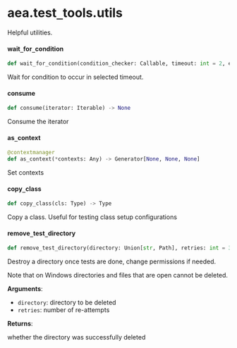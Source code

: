 <a id="aea.test_tools.utils"></a>

# aea.test`_`tools.utils

Helpful utilities.

<a id="aea.test_tools.utils.wait_for_condition"></a>

#### wait`_`for`_`condition

```python
def wait_for_condition(condition_checker: Callable, timeout: int = 2, error_msg: str = "Timeout", period: float = 0.001) -> None
```

Wait for condition to occur in selected timeout.

<a id="aea.test_tools.utils.consume"></a>

#### consume

```python
def consume(iterator: Iterable) -> None
```

Consume the iterator

<a id="aea.test_tools.utils.as_context"></a>

#### as`_`context

```python
@contextmanager
def as_context(*contexts: Any) -> Generator[None, None, None]
```

Set contexts

<a id="aea.test_tools.utils.copy_class"></a>

#### copy`_`class

```python
def copy_class(cls: Type) -> Type
```

Copy a class. Useful for testing class setup configurations

<a id="aea.test_tools.utils.remove_test_directory"></a>

#### remove`_`test`_`directory

```python
def remove_test_directory(directory: Union[str, Path], retries: int = 3) -> bool
```

Destroy a directory once tests are done, change permissions if needed.

Note that on Windows directories and files that are open cannot be deleted.

**Arguments**:

- `directory`: directory to be deleted
- `retries`: number of re-attempts

**Returns**:

whether the directory was successfully deleted

